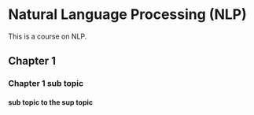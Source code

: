 # Natural Language Processing (NLP)

This is a course on NLP.

## Chapter 1

### Chapter 1 sub topic

#### sub topic to the sup topic